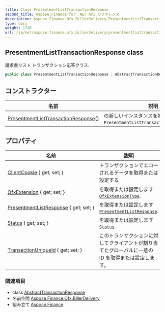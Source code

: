 ```yaml
---
title: Class PresentmentListTransactionResponse
second_title: Aspose.Finance for .NET API リファレンス
description: Aspose.Finance.Ofx.BillerDelivery.PresentmentListTransactionResponse クラス. 請求書リスト トランザクション応答クラス.
type: docs
weight: 1720
url: /ja/net/aspose.finance.ofx.billerdelivery/presentmentlisttransactionresponse/
---
```

## PresentmentListTransactionResponse class

請求書リスト トランザクション応答クラス.

```csharp
public class PresentmentListTransactionResponse : AbstractTransactionResponse
```

## コンストラクター

| 名前 | 説明 |
| --- | --- |
| [PresentmentListTransactionResponse](presentmentlisttransactionresponse/)() | の新しいインスタンスを初期化します`PresentmentListTransactionResponse`class. |

## プロパティ

| 名前 | 説明 |
| --- | --- |
| [ClientCookie](../../aspose.finance.ofx/abstracttransactionresponse/clientcookie/) { get; set; } | トランザクションでエコーされるデータを取得または設定する |
| [OfxExtension](../../aspose.finance.ofx.billerdelivery/presentmentlisttransactionresponse/ofxextension/) { get; set; } | を取得または設定します[`OfxExtensionType`](../../aspose.finance.ofx/ofxextensiontype/). |
| [PresentmentListResponse](../../aspose.finance.ofx.billerdelivery/presentmentlisttransactionresponse/presentmentlistresponse/) { get; set; } | を取得または設定します[`PresentmentListResponse`](./presentmentlistresponse/). |
| [Status](../../aspose.finance.ofx/abstracttransactionresponse/status/) { get; set; } | を取得または設定します[`Status`](../../aspose.finance.ofx/abstracttransactionresponse/status/). |
| [TransactionUniqueId](../../aspose.finance.ofx/abstracttransactionresponse/transactionuniqueid/) { get; set; } | このトランザクションに対してクライアントが割り当てたグローバルに一意の ID を取得または設定します。 |

### 関連項目

* class [AbstractTransactionResponse](../../aspose.finance.ofx/abstracttransactionresponse/)
* 名前空間 [Aspose.Finance.Ofx.BillerDelivery](../../aspose.finance.ofx.billerdelivery/)
* 組み立て [Aspose.Finance](../../)


